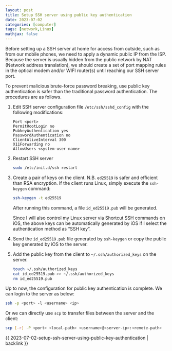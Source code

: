 ```yaml
---
layout: post
title: Setup SSH server using public key authentication
date: 2023-07-02
categories: [computer]
tags: [network,Linux]
mathjax: false
---
```


Before setting up a SSH server at home for access from outside, such as from our mobile phones, we need to apply a dynamic public IP from the ISP. Because the server is usually hidden from the public network by NAT (Network address translation), we should create a set of port mapping rules in the optical modem and/or WIFI router(s) until reaching our SSH server port.

To prevent malicious brute-force password breaking, use public key authentication is safer than the traditional password authentication. The procedures are as follows.

1.  Edit SSH server configuration file `/etc/ssh/sshd_config` with the following modifications:
    
    ```text
    Port <port>
    PermitRootLogin no
    PubkeyAuthentication yes
    PasswordAuthentication no
    ClientAliveInterval 300
    X11Forwarding no
    AllowUsers <system-user-name>
    ```
2.  Restart SSH server
    
    ```bash
    sudo /etc/init.d/ssh restart
    ```
3.  Create a pair of keys on the client. N.B. `ed25519` is safer and efficient than RSA encryption. If the client runs Linux, simply execute the `ssh-keygen` command:
    
    ```bash
    ssh-keygen -t ed25519
    ```
    
    After running this command, a file `id_ed25519.pub` will be generated.
    
    Since I will also control my Linux server via Shortcut SSH commands on iOS, the above keys can be automatically generated by iOS if I select the authentication method as &ldquo;SSH key&rdquo;.
4.  Send the `id_ed25519.pub` file generated by `ssh-keygen` or copy the public key generated by iOS to the server.
5.  Add the public key from the client to `~/.ssh/authorized_keys` on the server.
    
    ```bash
    touch ~/.ssh/authorized_keys
    cat id_ed25519.pub >> ~/.ssh/authorized_keys
    rm id_ed25519.pub
    ```

Up to now, the configuration for public key authentication is complete. We can login to the server as below:

```bash
ssh -p <port> -l <username> <ip>
```

Or we can directly use `scp` to transfer files between the server and the client:

```bash
scp [-r] -P <port> <local-path> <username>@<server-ip>:<remote-path>
```

{{ 2023-07-02-setup-ssh-server-using-public-key-authentication | backlink }}
